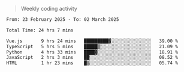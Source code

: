 > Weekly coding activity
<!--START_SECTION:waka-->

```txt
From: 23 February 2025 - To: 02 March 2025

Total Time: 24 hrs 7 mins

Vue.js       9 hrs 24 mins   █████████▓░░░░░░░░░░░░░░░   39.00 %
TypeScript   5 hrs 5 mins    █████▒░░░░░░░░░░░░░░░░░░░   21.09 %
Python       4 hrs 33 mins   ████▓░░░░░░░░░░░░░░░░░░░░   18.91 %
JavaScript   2 hrs 3 mins    ██░░░░░░░░░░░░░░░░░░░░░░░   08.52 %
HTML         1 hr 23 mins    █▒░░░░░░░░░░░░░░░░░░░░░░░   05.74 %
```

<!--END_SECTION:waka-->
